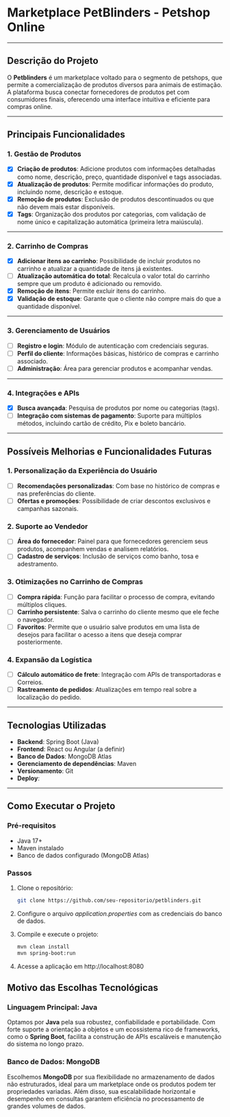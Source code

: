 # Marketplace PetBlinders - Petshop Online

---

## **Descrição do Projeto**
O **Petblinders** é um marketplace voltado para o segmento de petshops, que permite a comercialização de produtos diversos para animais de estimação. A plataforma busca conectar fornecedores de produtos pet com consumidores finais, oferecendo uma interface intuitiva e eficiente para compras online.

---

## **Principais Funcionalidades**

### **1. Gestão de Produtos**
- [X] **Criação de produtos**: Adicione produtos com informações detalhadas como nome, descrição, preço, quantidade disponível e tags associadas.
- [X] **Atualização de produtos**: Permite modificar informações do produto, incluindo nome, descrição e estoque.
- [X] **Remoção de produtos**: Exclusão de produtos descontinuados ou que não devem mais estar disponíveis.
- [X] **Tags**: Organização dos produtos por categorias, com validação de nome único e capitalização automática (primeira letra maiúscula).

---

### **2. Carrinho de Compras**
- [X] **Adicionar itens ao carrinho**: Possibilidade de incluir produtos no carrinho e atualizar a quantidade de itens já existentes.
- [ ] **Atualização automática do total**: Recalcula o valor total do carrinho sempre que um produto é adicionado ou removido.
- [X] **Remoção de itens**: Permite excluir itens do carrinho.
- [X] **Validação de estoque**: Garante que o cliente não compre mais do que a quantidade disponível.

---

### **3. Gerenciamento de Usuários**
- [ ] **Registro e login**: Módulo de autenticação com credenciais seguras.
- [ ] **Perfil do cliente**: Informações básicas, histórico de compras e carrinho associado.
- [ ] **Administração**: Área para gerenciar produtos e acompanhar vendas.

---

### **4. Integrações e APIs**
- [X] **Busca avançada**: Pesquisa de produtos por nome ou categorias (tags).
- [ ]  **Integração com sistemas de pagamento**: Suporte para múltiplos métodos, incluindo cartão de crédito, Pix e boleto bancário.

---

## **Possíveis Melhorias e Funcionalidades Futuras**

### **1. Personalização da Experiência do Usuário**
- [ ] **Recomendações personalizadas**: Com base no histórico de compras e nas preferências do cliente.
- [ ] **Ofertas e promoções**: Possibilidade de criar descontos exclusivos e campanhas sazonais.

### **2. Suporte ao Vendedor**
- [ ] **Área do fornecedor**: Painel para que fornecedores gerenciem seus produtos, acompanhem vendas e analisem relatórios.
- [ ] **Cadastro de serviços**: Inclusão de serviços como banho, tosa e adestramento.

### **3. Otimizações no Carrinho de Compras**
- [ ] **Compra rápida**: Função para facilitar o processo de compra, evitando múltiplos cliques.
- [ ] **Carrinho persistente**: Salva o carrinho do cliente mesmo que ele feche o navegador.
- [ ] **Favoritos**: Permite que o usuário salve produtos em uma lista de desejos para facilitar o acesso a itens que deseja comprar posteriormente.

### **4. Expansão da Logística**
- [ ] **Cálculo automático de frete**: Integração com APIs de transportadoras e Correios.
- [ ] **Rastreamento de pedidos**: Atualizações em tempo real sobre a localização do pedido.

---

## **Tecnologias Utilizadas**
- **Backend**: Spring Boot (Java)
- **Frontend**: React ou Angular (a definir)
- **Banco de Dados**: MongoDB Atlas
- **Gerenciamento de dependências**: Maven
- **Versionamento**: Git
- **Deploy**: 

---

## **Como Executar o Projeto**

### **Pré-requisitos**
- Java 17+
- Maven instalado
- Banco de dados configurado (MongoDB Atlas)

### **Passos**
1. Clone o repositório:
   ```bash
   git clone https://github.com/seu-repositorio/petblinders.git

2. Configure o arquivo *application.properties* com as credenciais do banco de dados.

3. Compile e execute o projeto:
   ```bash
   mvn clean install
   mvn spring-boot:run

4. Acesse a aplicação em http://localhost:8080

## Motivo das Escolhas Tecnológicas

### Linguagem Principal: Java
Optamos por **Java** pela sua robustez, confiabilidade e portabilidade. Com forte suporte a orientação a objetos e um ecossistema rico de frameworks, como o **Spring Boot**, facilita a construção de APIs escaláveis e manutenção do sistema no longo prazo.

### Banco de Dados: MongoDB
Escolhemos **MongoDB** por sua flexibilidade no armazenamento de dados não estruturados, ideal para um marketplace onde os produtos podem ter propriedades variadas. Além disso, sua escalabilidade horizontal e desempenho em consultas garantem eficiência no processamento de grandes volumes de dados.